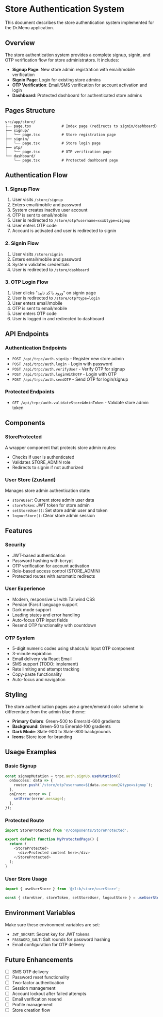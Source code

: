 # Store Authentication System

This document describes the store authentication system implemented for the Dr.Menu application.

## Overview

The store authentication system provides a complete signup, signin, and OTP verification flow for store administrators. It includes:

- **Signup Page**: New store admin registration with email/mobile verification
- **Signin Page**: Login for existing store admins
- **OTP Verification**: Email/SMS verification for account activation and login
- **Dashboard**: Protected dashboard for authenticated store admins

## Pages Structure

```
src/app/store/
├── page.tsx              # Index page (redirects to signin/dashboard)
├── signup/
│   └── page.tsx          # Store registration page
├── signin/
│   └── page.tsx          # Store login page
├── otp/
│   └── page.tsx          # OTP verification page
└── dashboard/
    └── page.tsx          # Protected dashboard page
```

## Authentication Flow

### 1. Signup Flow

1. User visits `/store/signup`
2. Enters email/mobile and password
3. System creates inactive user account
4. OTP is sent to email/mobile
5. User is redirected to `/store/otp?username=xxx&type=signup`
6. User enters OTP code
7. Account is activated and user is redirected to signin

### 2. Signin Flow

1. User visits `/store/signin`
2. Enters email/mobile and password
3. System validates credentials
4. User is redirected to `/store/dashboard`

### 3. OTP Login Flow

1. User clicks "ورود با کد تایید" on signin page
2. User is redirected to `/store/otp?type=login`
3. User enters email/mobile
4. OTP is sent to email/mobile
5. User enters OTP code
6. User is logged in and redirected to dashboard

## API Endpoints

### Authentication Endpoints

- `POST /api/trpc/auth.signUp` - Register new store admin
- `POST /api/trpc/auth.login` - Login with password
- `POST /api/trpc/auth.verifyUser` - Verify OTP for signup
- `POST /api/trpc/auth.loginWithOTP` - Login with OTP
- `POST /api/trpc/auth.sendOTP` - Send OTP for login/signup

### Protected Endpoints

- `GET /api/trpc/auth.validateStoreAdminToken` - Validate store admin token

## Components

### StoreProtected

A wrapper component that protects store admin routes:

- Checks if user is authenticated
- Validates STORE_ADMIN role
- Redirects to signin if not authorized

### User Store (Zustand)

Manages store admin authentication state:

- `storeUser`: Current store admin user data
- `storeToken`: JWT token for store admin
- `setStoreUser()`: Set store admin user and token
- `logoutStore()`: Clear store admin session

## Features

### Security

- JWT-based authentication
- Password hashing with bcrypt
- OTP verification for account activation
- Role-based access control (STORE_ADMIN)
- Protected routes with automatic redirects

### User Experience

- Modern, responsive UI with Tailwind CSS
- Persian (Farsi) language support
- Dark mode support
- Loading states and error handling
- Auto-focus OTP input fields
- Resend OTP functionality with countdown

### OTP System

- 5-digit numeric codes using shadcn/ui Input OTP component
- 3-minute expiration
- Email delivery via React Email
- SMS support (TODO: implement)
- Rate limiting and attempt tracking
- Copy-paste functionality
- Auto-focus and navigation

## Styling

The store authentication pages use a green/emerald color scheme to differentiate from the admin blue theme:

- **Primary Colors**: Green-500 to Emerald-600 gradients
- **Background**: Green-50 to Emerald-100 gradients
- **Dark Mode**: Slate-900 to Slate-800 backgrounds
- **Icons**: Store icon for branding

## Usage Examples

### Basic Signup

```typescript
const signupMutation = trpc.auth.signUp.useMutation({
  onSuccess: data => {
    router.push(`/store/otp?username=${data.username}&type=signup`);
  },
  onError: error => {
    setError(error.message);
  },
});
```

### Protected Route

```typescript
import StoreProtected from '@/components/StoreProtected';

export default function MyProtectedPage() {
  return (
    <StoreProtected>
      <div>Protected content here</div>
    </StoreProtected>
  );
}
```

### User Store Usage

```typescript
import { useUserStore } from '@/lib/store/userStore';

const { storeUser, storeToken, setStoreUser, logoutStore } = useUserStore();
```

## Environment Variables

Make sure these environment variables are set:

- `JWT_SECRET`: Secret key for JWT tokens
- `PASSWORD_SALT`: Salt rounds for password hashing
- Email configuration for OTP delivery

## Future Enhancements

- [ ] SMS OTP delivery
- [ ] Password reset functionality
- [ ] Two-factor authentication
- [ ] Session management
- [ ] Account lockout after failed attempts
- [ ] Email verification resend
- [ ] Profile management
- [ ] Store creation flow

